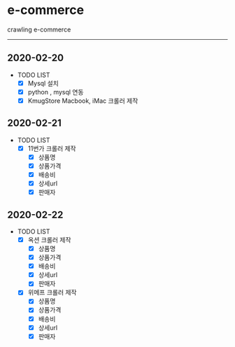 # e-commerce

crawling e-commerce

---

## 2020-02-20

- TODO LIST
  - [x] Mysql 설치
  - [x] python , mysql 연동
  - [x] KmugStore Macbook, iMac 크롤러 제작

## 2020-02-21

- TODO LIST
  - [x] 11번가 크롤러 제작
    - [x] 상품명
    - [x] 상품가격
    - [x] 배송비
    - [x] 상세url
    - [x] 판매자

## 2020-02-22

- TODO LIST
  - [x] 옥션 크롤러 제작
    - [x] 상품명
    - [x] 상품가격
    - [x] 배송비
    - [x] 상세url
    - [x] 판매자
  - [x] 위메프 크롤러 제작
    - [x] 상품명
    - [x] 상품가격
    - [x] 배송비
    - [x] 상세url
    - [x] 판매자
